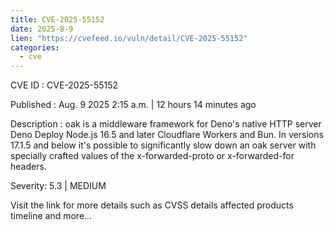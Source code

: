 ```yaml
--- 
title: CVE-2025-55152
date: 2025-8-9
lien: "https://cvefeed.io/vuln/detail/CVE-2025-55152"
categories:
  - cve
---
```


CVE ID : CVE-2025-55152

Published :  Aug. 9
2025
2:15 a.m. | 12 hours
14 minutes ago

Description : oak is a middleware framework for Deno's native HTTP server
Deno Deploy
Node.js 16.5 and later
Cloudflare Workers and Bun. In versions 17.1.5 and below
it's possible to significantly slow down an oak server with specially crafted values of the x-forwarded-proto or x-forwarded-for headers.

Severity: 5.3 | MEDIUM

Visit the link for more details
such as CVSS details
affected products
timeline
and more...
